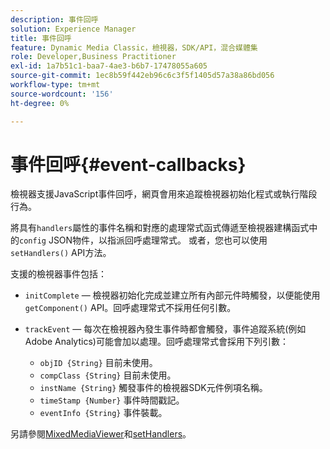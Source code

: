 ```yaml
---
description: 事件回呼
solution: Experience Manager
title: 事件回呼
feature: Dynamic Media Classic，檢視器，SDK/API，混合媒體集
role: Developer,Business Practitioner
exl-id: 1a7b51c1-baa7-4ae3-b6b7-17478055a605
source-git-commit: 1ec8b59f442eb96c6c3f5f1405d57a38a86bd056
workflow-type: tm+mt
source-wordcount: '156'
ht-degree: 0%

---
```


# 事件回呼{#event-callbacks}

檢視器支援JavaScript事件回呼，網頁會用來追蹤檢視器初始化程式或執行階段行為。

將具有`handlers`屬性的事件名稱和對應的處理常式函式傳遞至檢視器建構函式中的`config` JSON物件，以指派回呼處理常式。 或者，您也可以使用`setHandlers()` API方法。

支援的檢視器事件包括：

* `initComplete`  — 檢視器初始化完成並建立所有內部元件時觸發，以便能使用 `getComponent()` API。回呼處理常式不採用任何引數。

* `trackEvent`  — 每次在檢視器內發生事件時都會觸發，事件追蹤系統(例如Adobe Analytics)可能會加以處理。回呼處理常式會採用下列引數：

   * `objID {String}` 目前未使用。
   * `compClass {String}` 目前未使用。
   * `instName {String}` 觸發事件的檢視器SDK元件例項名稱。
   * `timeStamp {Number}` 事件時間戳記。
   * `eventInfo {String}` 事件裝載。

另請參閱[MixedMediaViewer](../../c-html5-s7-aem-asset-viewers/c-html5-mixedmedia-viewer-about/c-html5-mixedmedia-viewer-javascriptapiref/r-html5-mixedmedia-javascriptapiref-mixedmediaviewer.md#reference-59b70dd7b58c43059bd85e3295441195)和[setHandlers](../../c-html5-s7-aem-asset-viewers/c-html5-mixedmedia-viewer-about/c-html5-mixedmedia-viewer-javascriptapiref/r-html5-mixedmedia-javascriptapiref-sethandlers.md#reference-09523cf4f448400b83f7906688368bf3)。
